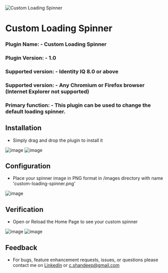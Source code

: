 ![Custom Loading Spinner](https://github.com/user-attachments/assets/42793a75-9616-4c6d-a3eb-ee6710dff630)

# Custom Loading Spinner

### Plugin Name: - Custom Loading Spinner
### Plugin Version: - 1.0
### Supported version: - Identity IQ 8.0 or above 
### Supported version: - Any Chromium or Firefox browser (Internet Explorer not supported)
### Primary function: - This plugin can be used to change the default loading spinner.

## Installation
* Simply drag and drop the plugin to install it
 
![image](https://github.com/user-attachments/assets/e36da12b-16a5-4d25-8c83-de1748edb71b)
![image](https://github.com/user-attachments/assets/5d333b6d-87c7-4818-b34d-8e32ccc8fb62)

## Configuration
*	Place your spinner image in PNG format in /images directory with name 'custom-loading-spinner.png'

![image](https://github.com/user-attachments/assets/5eaf8b72-92bd-4be7-a948-0f1a57c0bb93)

## Verification
*	Open or Reload the Home Page to see your custom spinner

![image](https://github.com/user-attachments/assets/707817b3-c3ea-4904-ba2d-941d4a015272)
![image](https://github.com/user-attachments/assets/ee64b46f-eb06-48e1-8660-95a64c11969c)

## Feedback
*	For bugs, feature enhancement requests, issues, or questions please contact me on [LinkedIn](https://www.linkedin.com/in/shandeepsrinivas/) or [c.shandeep@gmail.com](mailto:c.shandeep@gmail.com)

